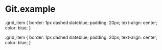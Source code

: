 # Git.example

.grid_item {
border: 1px dashed slateblue;
padding: 20px;
text-align: center;
color: blue;
}

.grid_item {
border: 1px dashed slateblue;
padding: 20px;
text-align: center;
color: blue;
}